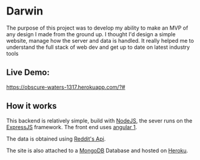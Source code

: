 # Darwin

The purpose of this project was to develop my ability to make an MVP of any design I made from the ground up. I thought I'd design a simple website, manage how the server and data is handled. It really helped me to understand the full stack of web dev and get up to date on latest industry tools


## Live Demo:
https://obscure-waters-1317.herokuapp.com/?#


## How it works

This backend is relatively simple, build with [NodeJS](https://nodejs.org/en/), the sever runs on the [ExpressJS](http://expressjs.com/) framework. The front end uses [angular 1](https://angularjs.org/).

The data is obtained using [Reddit's Api](https://www.reddit.com/dev/api/).

The site is also attached to a [MongoDB](https://www.mongodb.com/) Database and hosted on [Heroku](https://www.heroku.com/home).
